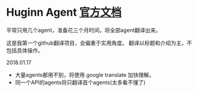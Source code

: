 # Huginn Agent [官方文档](http://huginnio.herokuapp.com/agents)
平常只用几个agent，准备花三个月时间，将全部agent翻译出来。

这是我第一个github翻译项目，会偏重于实用角度。
翻译以标题和介绍为主，不包括具体操作。

2018.01.17 
* 大量agents都用不到，将使用 google translate 加快理解。
* 同一个API的agents将只翻译首个agents(太多看不懂了)